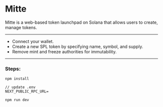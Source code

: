 # Mitte
Mitte is a web-based token launchpad on Solana that allows users to create, manage tokens.

---
- Connect your wallet.
- Create a new SPL token by specifying name, symbol, and supply.
- Remove mint and freeze authorities for immutability.
---
### Steps:
```
npm install

// update .env
NEXT_PUBLIC_RPC_URL=

npm run dev

```